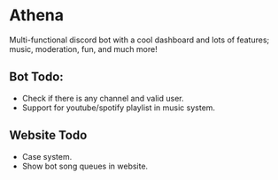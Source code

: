 # Athena

Multi-functional discord bot with a cool dashboard and lots of features; music, moderation, fun, and much more!

## Bot Todo:

- Check if there is any channel and valid user.
- Support for youtube/spotify playlist in music system.

## Website Todo

- Case system.
- Show bot song queues in website.
